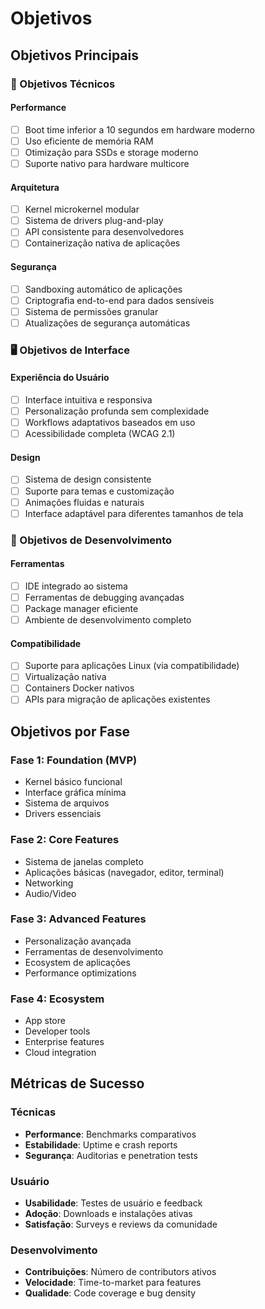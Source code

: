 # Objetivos

## Objetivos Principais

### 🎯 Objetivos Técnicos

#### Performance
- [ ] Boot time inferior a 10 segundos em hardware moderno
- [ ] Uso eficiente de memória RAM
- [ ] Otimização para SSDs e storage moderno
- [ ] Suporte nativo para hardware multicore

#### Arquitetura
- [ ] Kernel microkernel modular
- [ ] Sistema de drivers plug-and-play
- [ ] API consistente para desenvolvedores
- [ ] Containerização nativa de aplicações

#### Segurança
- [ ] Sandboxing automático de aplicações
- [ ] Criptografia end-to-end para dados sensíveis
- [ ] Sistema de permissões granular
- [ ] Atualizações de segurança automáticas

### 🖥️ Objetivos de Interface

#### Experiência do Usuário
- [ ] Interface intuitiva e responsiva
- [ ] Personalização profunda sem complexidade
- [ ] Workflows adaptativos baseados em uso
- [ ] Acessibilidade completa (WCAG 2.1)

#### Design
- [ ] Sistema de design consistente
- [ ] Suporte para temas e customização
- [ ] Animações fluidas e naturais
- [ ] Interface adaptável para diferentes tamanhos de tela

### 🔧 Objetivos de Desenvolvimento

#### Ferramentas
- [ ] IDE integrado ao sistema
- [ ] Ferramentas de debugging avançadas
- [ ] Package manager eficiente
- [ ] Ambiente de desenvolvimento completo

#### Compatibilidade
- [ ] Suporte para aplicações Linux (via compatibilidade)
- [ ] Virtualização nativa
- [ ] Containers Docker nativos
- [ ] APIs para migração de aplicações existentes

## Objetivos por Fase

### Fase 1: Foundation (MVP)
- Kernel básico funcional
- Interface gráfica mínima
- Sistema de arquivos
- Drivers essenciais

### Fase 2: Core Features
- Sistema de janelas completo
- Aplicações básicas (navegador, editor, terminal)
- Networking
- Audio/Video

### Fase 3: Advanced Features
- Personalização avançada
- Ferramentas de desenvolvimento
- Ecosystem de aplicações
- Performance optimizations

### Fase 4: Ecosystem
- App store
- Developer tools
- Enterprise features
- Cloud integration

## Métricas de Sucesso

### Técnicas
- **Performance**: Benchmarks comparativos
- **Estabilidade**: Uptime e crash reports
- **Segurança**: Auditorias e penetration tests

### Usuário
- **Usabilidade**: Testes de usuário e feedback
- **Adoção**: Downloads e instalações ativas
- **Satisfação**: Surveys e reviews da comunidade

### Desenvolvimento
- **Contribuições**: Número de contributors ativos
- **Velocidade**: Time-to-market para features
- **Qualidade**: Code coverage e bug density
